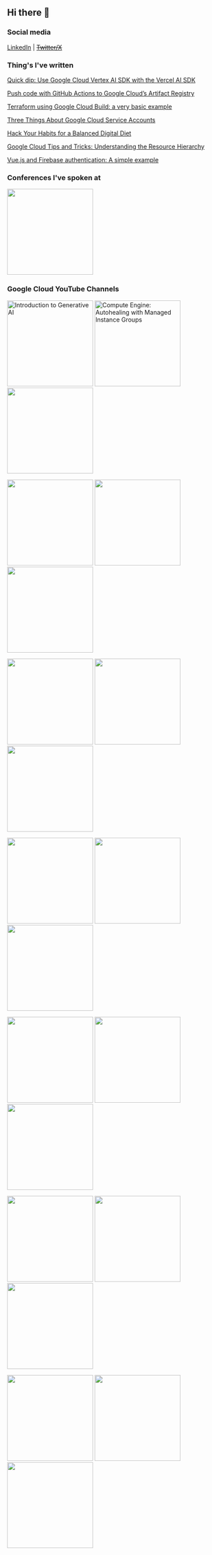 ## Hi there 👋

### Social media
[LinkedIn](https://www.linkedin.com/in/rogermartinez/) | ~~[Twitter/X](#)~~

### Thing's I've written

[Quick dip: Use Google Cloud Vertex AI SDK with the Vercel AI SDK](https://roger-that-dev.medium.com/quick-dip-use-google-cloud-vertex-ai-sdk-with-the-vercel-ai-sdk-fbd60661f544)

[Push code with GitHub Actions to Google Cloud’s Artifact Registry](https://roger-that-dev.medium.com/push-code-with-github-actions-to-google-clouds-artifact-registry-60d256f8072f)


[Terraform using Google Cloud Build: a very basic example](https://roger-that-dev.medium.com/terraform-using-google-cloud-build-a-very-basic-example-723f5fb58bca)


[Three Things About Google Cloud Service Accounts](https://roger-that-dev.medium.com/three-things-about-google-cloud-service-accounts-a55466e5efd0)

[Hack Your Habits for a Balanced Digital Diet](https://roger-that-dev.medium.com/habit-stacking-for-a-balanced-digital-diet-4a5d578e3c5f)

[Google Cloud Tips and Tricks: Understanding the Resource Hierarchy](https://roger-that-dev.medium.com/google-cloud-tips-and-tricks-understanding-the-resource-hierarchy-3227f225a8e7)

[Vue.js and Firebase authentication: A simple example](https://roger-that-dev.medium.com/vue-js-and-firebase-authentication-a-simple-example-8ecc8313aac6)


### Conferences I've spoken at
[<img src="https://img.youtube.com/vi/J2_vZ_afH6Q/0.jpg" alt="" width="200"/>](https://www.youtube.com/watch?v=J2_vZ_afH6Q)

### Google Cloud YouTube Channels

[<img src="https://img.youtube.com/vi/cZaNf2rA30k/0.jpg" alt="Introduction to Generative AI" width="200"/>](https://www.youtube.com/watch?v=cZaNf2rA30k)
[<img src="https://img.youtube.com/vi/F9iP4bSwyxw/0.jpg" alt="Compute Engine: Autohealing with Managed Instance Groups" width="200"/>](https://www.youtube.com/watch?v=F9iP4bSwyxw)
[<img src="https://img.youtube.com/vi/SDhMwyyd9_0/0.jpg" alt="" width="200"/>](https://youtu.be/SDhMwyyd9_0)

[<img src="https://img.youtube.com/vi/AolN6jH-CEI/0.jpg" alt="" width="200"/>](https://youtu.be/AolN6jH-CEI)
[<img src="https://img.youtube.com/vi/9yaYbaP1RfM/0.jpg" alt="" width="200"/>](https://youtu.be/9yaYbaP1RfM)
[<img src="https://img.youtube.com/vi/_H0Q_0oz5hM/0.jpg" alt="" width="200"/>](https://youtu.be/_H0Q_0oz5hM)

[<img src="https://img.youtube.com/vi/M53VqNtioxE/0.jpg" alt="" width="200"/>](https://youtu.be/M53VqNtioxE)
[<img src="https://img.youtube.com/vi/46V3uFXLaaI/0.jpg" alt="" width="200"/>](https://youtu.be/46V3uFXLaaI)
[<img src="https://img.youtube.com/vi/2TdLmI3G5Rc/0.jpg" alt="" width="200"/>](https://youtu.be/2TdLmI3G5Rc)

[<img src="https://img.youtube.com/vi/fqe6Nlegw8Q/0.jpg" alt="" width="200"/>](https://youtu.be/fqe6Nlegw8Q)
[<img src="https://img.youtube.com/vi/_w_idf928WY/0.jpg" alt="" width="200"/>](https://youtu.be/_w_idf928WY)
[<img src="https://img.youtube.com/vi/4qJg_fuzMBI/0.jpg" alt="" width="200"/>](https://youtu.be/4qJg_fuzMBI)

[<img src="https://img.youtube.com/vi/cL4zK_OajE8/0.jpg" alt="" width="200"/>](https://youtu.be/cL4zK_OajE8)
[<img src="https://img.youtube.com/vi/rUSOP7NgQn0/0.jpg" alt="" width="200"/>](https://youtu.be/rUSOP7NgQn0)
[<img src="https://img.youtube.com/vi/xiHxzPPPspk/0.jpg" alt="" width="200"/>](https://youtu.be/xiHxzPPPspk)

[<img src="https://img.youtube.com/vi/nESQP6x3xLU/0.jpg" alt="" width="200"/>](https://youtu.be/nESQP6x3xLU)
[<img src="https://img.youtube.com/vi/xXk1YlkKW_k/0.jpg" alt="" width="200"/>](https://youtu.be/xXk1YlkKW_k)
[<img src="https://img.youtube.com/vi/h0BnA7R8vg4/0.jpg" alt="" width="200"/>](https://youtu.be/h0BnA7R8vg4)

[<img src="https://img.youtube.com/vi/nJKNLl9W-2E/0.jpg" alt="" width="200"/>](https://youtu.be/nJKNLl9W-2E)
[<img src="https://img.youtube.com/vi/Kc7_wDDctAc/0.jpg" alt="" width="200"/>](https://youtu.be/Kc7_wDDctAc)
[<img src="https://img.youtube.com/vi/tzFfdtb33K4/0.jpg" alt="" width="200"/>](https://youtu.be/tzFfdtb33K4)

<!--
**rogerthatdev/rogerthatdev** is a ✨ _special_ ✨ repository because its `README.md` (this file) appears on your GitHub profile.

Here are some ideas to get you started:

- 🔭 I’m currently working on ...
- 🌱 I’m currently learning ...
- 👯 I’m looking to collaborate on ...
- 🤔 I’m looking for help with ...
- 💬 Ask me about ...
- 📫 How to reach me: ...
- 😄 Pronouns: ...
- ⚡ Fun fact: ...
-->
